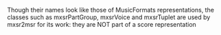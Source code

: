 Though their names look like those of MusicFormats representations,
the classes such as mxsrPartGroup, mxsrVoice and mxsrTuplet
are used by mxsr2msr for its work:
they are NOT part of a score representation
